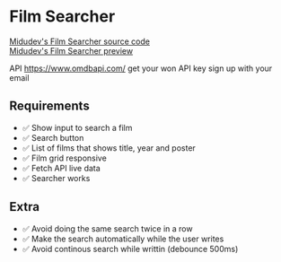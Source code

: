 # Film Searcher

[Midudev's Film Searcher source code](https://github.com/midudev/aprendiendo-react/tree/master/projects/05-react-buscador-peliculas)
<br>
[Midudev's Film Searcher preview](https://midu-react-05.surge.sh/)

API https://www.omdbapi.com/ get your won API key sign up with your email

## Requirements

- ✅ Show input to search a film
- ✅ Search button
- ✅ List of films that shows title, year and poster
- ✅ Film grid responsive
- ✅ Fetch API live data
- ✅ Searcher works

## Extra

- ✅ Avoid doing the same search twice in a row
- ✅ Make the search automatically while the user writes
- ✅ Avoid continous search while writtin (debounce 500ms)
